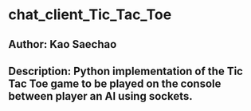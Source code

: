 # chat_client_Tic_Tac_Toe
## Author: Kao Saechao
## Description: Python implementation of the Tic Tac Toe game to be played on the console between player an AI using sockets.

